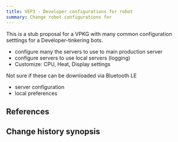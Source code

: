 ```yaml
---
title: VEP3 - Developer configurations for robot
summary: Change robot configurations for
---
```


This is a stub proposal for a 
VPKG with many common configuration setttings for a Developer-tinkering bots.


- configure many the servers to use to main production server
- configure servers to use local servers (logging)
- Customize: CPU, Heat, Display settings 

Not sure if these can be downloaded via Bluetooth LE 

- server configuration 
- local preferences

 
## References
## Change history synopsis
